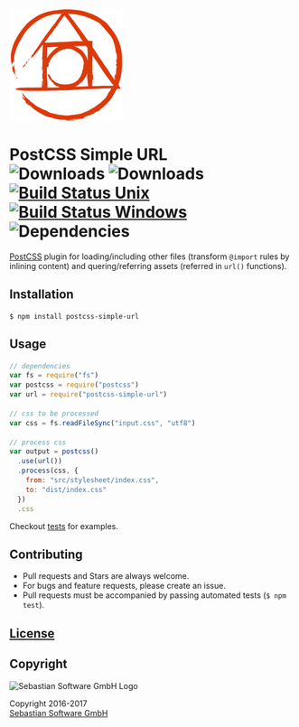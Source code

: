 <img src="assets/postcss.png" alt="PostCSS Logo" width="200" height="200"/>

# PostCSS Simple URL <br/>![Downloads][npm-version-img] ![Downloads][npm-downloads-img] [![Build Status Unix][travis-img]][travis] [![Build Status Windows][appveyor-img]][appveyor] ![Dependencies][deps-img]

[PostCSS] plugin for loading/including other files (transform `@import` rules by inlining content) and quering/referring assets (referred in `url()` functions).

[PostCSS]: https://github.com/postcss/postcss
[deps-img]: https://david-dm.org/sebastian-software/postcss-simple-url.svg
[npm]: https://www.npmjs.com/package/postcss-simple-url
[npm-downloads-img]: https://img.shields.io/npm/dm/postcss-simple-url.svg
[npm-version-img]: https://img.shields.io/npm/v/postcss-simple-url.svg
[travis-img]: https://img.shields.io/travis/sebastian-software/postcss-simple-url/master.svg?branch=master&label=unix%20build
[appveyor-img]: https://img.shields.io/appveyor/ci/swernerx/postcss-simple-url/master.svg?label=windows%20build
[travis]: https://travis-ci.org/sebastian-software/postcss-simple-url
[appveyor]: https://ci.appveyor.com/project/swernerx/postcss-simple-url/branch/master.svg?branch=master&label=unix%20build

## Installation

```console
$ npm install postcss-simple-url
```

## Usage

```js
// dependencies
var fs = require("fs")
var postcss = require("postcss")
var url = require("postcss-simple-url")

// css to be processed
var css = fs.readFileSync("input.css", "utf8")

// process css
var output = postcss()
  .use(url())
  .process(css, {
    from: "src/stylesheet/index.css",
    to: "dist/index.css"
  })
  .css
```

Checkout [tests](test) for examples.



## Contributing

* Pull requests and Stars are always welcome.
* For bugs and feature requests, please create an issue.
* Pull requests must be accompanied by passing automated tests (`$ npm test`).

## [License](license)



## Copyright

<img src="https://raw.githubusercontent.com/sebastian-software/s15e-javascript/master/assets/sebastiansoftware.png" alt="Sebastian Software GmbH Logo" width="250" height="200"/>

Copyright 2016-2017<br/>[Sebastian Software GmbH](http://www.sebastian-software.de)

